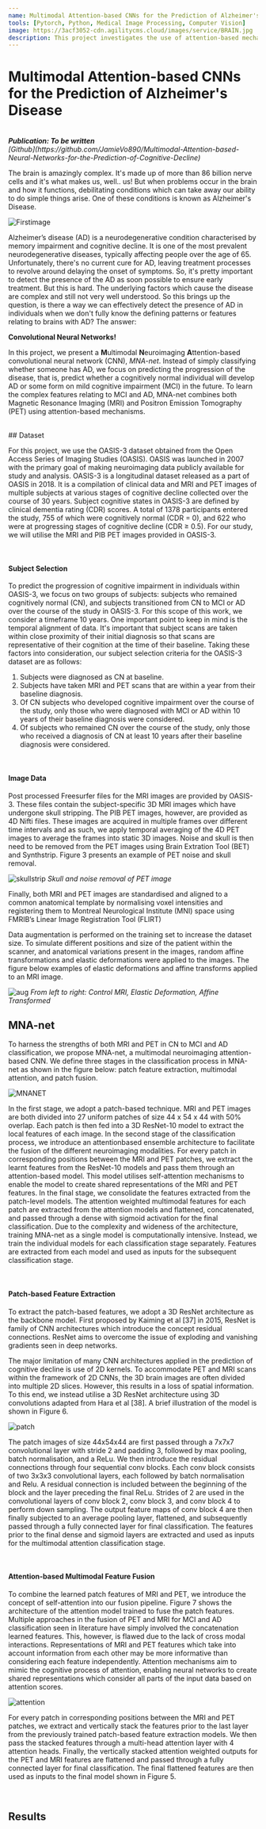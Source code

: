 ```yaml
---
name: Multimodal Attention-based CNNs for the Prediction of Alzheimer's Disease
tools: [Pytorch, Python, Medical Image Processing, Computer Vision]
image: https://3acf3052-cdn.agilitycms.cloud/images/service/BRAIN.jpg
description: This project investigates the use of attention-based mechanisms in the fusion of MRI and PET images to predict the progression of Alzheimer's disease.
---
```


# Multimodal Attention-based CNNs for the Prediction of Alzheimer's Disease
<br>
<i><b>Publication: To be written</b></i>
<br><i>[Github](https://github.com/JamieVo890/Multimodal-Attention-based-Neural-Networks-for-the-Prediction-of-Cognitive-Decline)</i>


The brain is amazingly complex. It's made up of more than 86 billion nerve cells and it's what makes us, well.. us! But when problems occur in the brain and how it functions, debilitating conditions which can take away our ability to do simple things arise. One of these conditions is known as Alzheimer's Disease.

![Firstimage](https://media.istockphoto.com/id/1358833655/vector/vector-illustration-of-confused-man-with-mess-in-his-head.jpg?s=612x612&w=0&k=20&c=8sJzusexsxa5wKxwezZgOS7HQA7PJ6HOk9T5CqbjjgE=)

Alzheimer’s disease (AD) is a neurodegenerative condition characterised by memory
impairment and cognitive decline. It is one of the most prevalent neurodegenerative diseases,
typically affecting people over the age of 65. Unfortunately, there's 
no current cure for AD, leaving treatment processes to revolve around delaying the onset of symptoms. So, it's pretty important to detect the presence of the AD as soon possible to ensure early treatment. But this is hard. The underlying factors which cause the disease are complex and still not very well understood. So this brings up the question, is there a way we can effectively detect the presence of AD in individuals when we don't fully know the defining patterns or features relating to brains with AD? The answer:

<b>Convolutional Neural Networks!</b>

In this project, we present a <b>M</b>ultimodal <b>N</b>euroimaging <b>A</b>ttention-based convolutional neural network (CNN), <i>MNA-net</i>. Instead of simply classifying whether someone has AD, we focus on predicting the progression of the disease, that is, predict whether a cognitively normal individual will develop AD or some form on mild cognitive impairment (MCI) in the future. To learn the complex features relating to MCI and AD, MNA-net combines both Magnetic Resonance Imaging (MRI) and Positron Emission Tomography (PET) using attention-based mechanisms.

<br>
## Dataset

For this project, we use the OASIS-3 dataset obtained from the Open Access Series of Imaging Studies (OASIS). OASIS was launched in 2007 with the primary goal of making neuroimaging data publicly available for study and analysis. OASIS-3 is a longitudinal dataset released as a part of OASIS in 2018. It is a compilation of clinical data and MRI and PET images of multiple subjects at various stages of cognitive decline collected over the course of 30 years. Subject cognitive states in OASIS-3 are defined by clinical dementia rating (CDR) scores. A total of 1378 participants entered the study, 755 of which were cognitively normal (CDR = 0), and 622 who were at progressing stages of cognitive decline (CDR ≥ 0.5). For our study, we will utilise the MRI and PIB PET images provided in OASIS-3.

<br>

#### Subject Selection

To predict the progression of cognitive impairment in individuals within OASIS-3,
we focus on two groups of subjects: subjects who remained cognitively normal (CN), and subjects transitioned from CN to MCI or AD over the course of the study in OASIS-3. For
this scope of this work, we consider a timeframe 10 years. One important point to keep in mind
is the temporal alignment of data. It's important that subject scans are taken within close proximity of their initial diagnosis so that scans are representative of their cognition at the time of their baseline. Taking these factors into consideration, our subject selection criteria for the OASIS-3 dataset are as follows:
1. Subjects were diagnosed as CN at baseline.
2. Subjects have taken MRI and PET scans that are within a year from their
baseline diagnosis.
3. Of CN subjects who developed cognitive impairment over the course of the
study, only those who were diagnosed with MCI or AD within 10 years of
their baseline diagnosis were considered.
4. Of subjects who remained CN over the course of the study, only those who
received a diagnosis of CN at least 10 years after their baseline diagnosis were
considered.

<br>

#### Image Data

Post processed Freesurfer files for the MRI images are provided by OASIS-3. These
files contain the subject-specific 3D MRI images which have undergone skull stripping. The PIB PET images, however, are provided as 4D Nifti files. These images
are acquired in multiple frames over different time intervals and as such,
we apply temporal averaging of the 4D PET images to average the frames into
static 3D images. Noise and skull is then need to be removed from the PET images using Brain
Extration Tool (BET) and Synthstrip. Figure 3 presents an example of
PET noise and skull removal. 

![skullstrip](https://github.com/JamieVo890/Multimodal-Attention-based-Neural-Networks-for-the-Prediction-of-Cognitive-Decline/assets/70950884/4142d03d-f255-4f75-aabc-8cf54d6ffeea)
<i>Skull and noise removal of PET image</i>

Finally, both MRI and PET images are standardised and aligned to a common anatomical template by normalising voxel intensities and registering them to Montreal Neurological Institute (MNI) space using FMRIB’s Linear Image Registration Tool (FLIRT) 

Data augmentation is performed on the training set to increase the dataset size. To
simulate different positions and size of the patient within the scanner, and anatomical variations present in the images, random affine transformations and elastic deformations were applied to the images. The figure below examples of elastic deformations and affine transforms applied to an MRI image.

![aug](https://github.com/JamieVo890/Multimodal-Attention-based-Neural-Networks-for-the-Prediction-of-Cognitive-Decline/assets/70950884/2b733000-e4a6-4e97-825e-abe46670d127)
<i>From left to right: Control MRI, Elastic Deformation, Affine Transformed</i>
<br>

## MNA-net
To harness the strengths of both MRI and PET in CN to MCI and AD classification,
we propose MNA-net, a multimodal neuroimaging attention-based CNN. We define
three stages in the classification process in MNA-net as shown in the figure below: patch
feature extraction, multimodal attention, and patch fusion.

![MNANET](https://user-images.githubusercontent.com/70950884/277098743-8658a856-293d-479b-b859-1a847c5c58fe.png)

In the first stage, we adopt a patch-based technique. MRI and PET images are
both divided into 27 uniform patches of size 44 x 54 x 44 with 50% overlap. Each
patch is then fed into a 3D ResNet-10 model to extract the local features of each
image. In the second stage of the classification process, we introduce an attentionbased ensemble architecture to facilitate the fusion of the different neuroimaging
modalities. For every patch in corresponding positions between the MRI and PET
patches, we extract the learnt features from the ResNet-10 models and pass them
through an attention-based model. This model utilises self-attention mechanisms to
enable the model to create shared representations of the MRI and PET features. In
the final stage, we consolidate the features extracted from the patch-level models.
The attention weighted multimodal features for each patch are extracted from the
attention models and flattened, concatenated, and passed through a dense with
sigmoid activation for the final classification.
Due to the complexity and wideness of the architecture, training MNA-net as a
single model is computationally intensive. Instead, we train the individual models
for each classification stage separately. Features are extracted from each model and
used as inputs for the subsequent classification stage.

<br>

#### Patch-based Feature Extraction
To extract the patch-based features, we adopt a 3D ResNet architecture as the
backbone model. First proposed by Kaiming et al [37] in 2015, ResNet is family of
CNN architectures which introduce the concept residual connections. ResNet aims
to overcome the issue of exploding and vanishing gradients seen in deep networks.

The major limitation of many CNN architectures applied in the prediction of
cognitive decline is use of 2D kernels. To accommodate PET and MRI scans within
the framework of 2D CNNs, the 3D brain images are often divided into multiple
2D slices. However, this results in a loss of spatial information. To this end, we
instead utilise a 3D ResNet architecture using 3D convolutions adapted from Hara
et al [38]. A brief illustration of the model is shown in Figure 6. 

![patch](https://user-images.githubusercontent.com/70950884/277109747-de9d45c0-1998-4e86-9f44-b512247b95da.png)

The patch images of size 44x54x44 are first passed through a 7x7x7 convolutional layer with stride 2
and padding 3, followed by max pooling, batch normalisation, and a ReLu. We then
introduce the residual connections through four sequential conv blocks. Each conv
block consists of two 3x3x3 convolutional layers, each followed by batch normalisation and Relu. A residual connection is included between the beginning of the block
and the layer preceding the final ReLu. Strides of 2 are used in the convolutional
layers of conv block 2, conv block 3, and conv block 4 to perform down sampling.
The output feature maps of conv block 4 are then finally subjected to an average
pooling layer, flattened, and subsequently passed through a fully connected layer
for final classification. The features prior to the final dense and sigmoid layers are
extracted and used as inputs for the multimodal attention classification stage.

<br>

#### Attention-based Multimodal Feature Fusion
To combine the learned patch features of MRI and PET, we introduce the concept of
self-attention into our fusion pipeline. Figure 7 shows the architecture of the attention model trained to fuse the patch features. Multiple approaches in the fusion of
PET and MRI for MCI and AD classification seen in literature have simply involved
the concatenation learned features. This, however, is flawed due to the lack of cross
modal interactions. Representations of MRI and PET features which take into account information from each other may be more informative than considering each
feature independently. Attention mechanisms aim to mimic the cognitive process of
attention, enabling neural networks to create shared representations which consider
all parts of the input data based on attention scores.

![attention](https://user-images.githubusercontent.com/70950884/277109752-0e5a9a65-8c52-4129-8086-e601ed9a533a.png)

For every patch in corresponding positions between the MRI and PET patches,
we extract and vertically stack the features prior to the last layer from the previously
trained patch-based feature extraction models. We then pass the stacked features
through a multi-head attention layer with 4 attention heads. Finally, the vertically
stacked attention weighted outputs for the PET and MRI features are flattened and
passed through a fully connected layer for final classification. The final flattened
features are then used as inputs to the final model shown in Figure 5.

<br>

## Results
